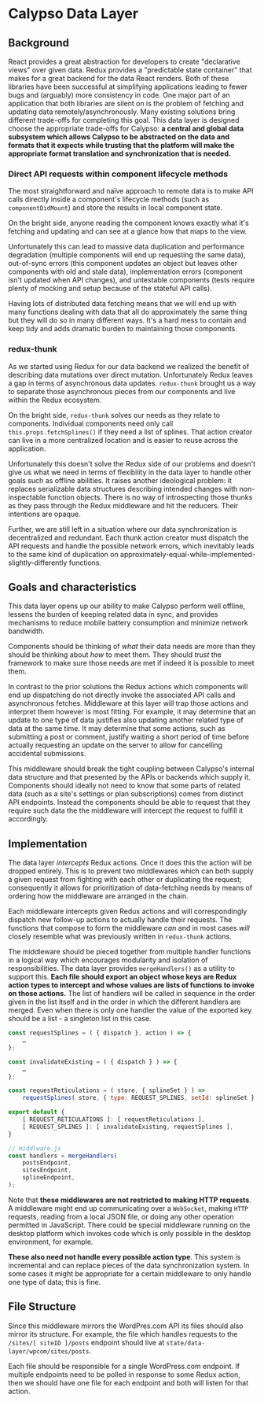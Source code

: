 # Calypso Data Layer

## Background

React provides a great abstraction for developers to create "declarative views" over given data.
Redux provides a "predictable state container" that makes for a great backend for the data React renders.
Both of these libraries have been successful at simplifying applications leading to fewer bugs and (arguably) more consistency in code.
One major part of an application that both libraries are silent on is the problem of fetching and updating data remotely/asynchronously.
Many existing solutions bring different trade-offs for completing this goal.
This data layer is designed choose the appropriate trade-offs for Calypso: **a central and global data subsystem which allows Calypso to be abstracted on the data and formats that it expects while trusting that the platform will make the appropriate format translation and synchronization that is needed.**

### Direct API requests within component lifecycle methods

The most straightforward and naïve approach to remote data is to make API calls directly inside a component's lifecycle methods (such as `componentDidMount`) and store the results in local component state.

On the bright side, anyone reading the component knows exactly what it's fetching and updating and can see at a glance how that maps to the view.

Unfortunately this can lead to massive data duplication and performance degradation (multiple components will end up requesting the same data), out-of-sync errors (this component updates an object but leaves other components with old and stale data), implementation errors (component isn't updated when API changes), and untestable components (tests require plenty of mocking and setup because of the stateful API calls).

Having lots of distributed data fetching means that we will end up with many functions dealing with data that all do approximately the same thing but they will do so in many different ways.
It's a hard mess to contain and keep tidy and adds dramatic burden to maintaining those components.

### redux-thunk

As we started using Redux for our data backend we realized the benefit of describing data mutations over direct mutation.
Unfortunately Redux leaves a gap in terms of asynchronous data updates.
`redux-thunk` brought us a way to separate those asynchronous pieces from our components and live within the Redux ecosystem.

On the bright side, `redux-thunk` solves our needs as they relate to components.
Individual components need only call `this.props.fetchSplines()` if they need a list of splines.
That action creator can live in a more centralized location and is easier to reuse across the application.

Unfortunately this doesn't solve the Redux side of our problems and doesn't give us what we need in terms of flexibility in the data layer to handle other goals such as offline abilities.
It raises another ideological problem: it replaces serializable data structures describing intended changes with non-inspectable function objects.
There is no way of introspecting those thunks as they pass through the Redux middleware and hit the reducers.
Their intentions are opaque.

Further, we are still left in a situation where our data synchronization is decentralized and redundant.
Each thunk action creator must dispatch the API requests and handle the possible network errors, which inevitably leads to the same kind of duplication on approximately-equal-while-implemented-slightly-differently functions.

## Goals and characteristics

This data layer opens up our ability to make Calypso perform well offline, lessens the burden of keeping related data in sync, and provides mechanisms to reduce mobile battery consumption and minimize network bandwidth.

Components should be thinking of _what_ their data needs are more than they should be thinking about _how_ to meet them.
They should _trust_ the framework to make sure those needs are met if indeed it is possible to meet them.

In contrast to the prior solutions the Redux actions which components will end up dispatching do not directly invoke the associated API calls and asynchronous fetches.
Middleware at this layer will trap those actions and interpret them however is most fitting.
For example, it may determine that an update to one type of data justifies also updating another related type of data at the same time.
It may determine that some actions, such as submitting a post or comment, justify waiting a short period of time before actually requesting an update on the server to allow for cancelling accidental submissions.

This middleware should break the tight coupling between Calypso's internal data structure and that presented by the APIs or backends which supply it.
Components should ideally not need to know that some parts of related data (such as a site's settings or plan subscriptions) comes from distinct API endpoints.
Instead the components should be able to request that they require such data the the middleware will intercept the request to fulfill it accordingly.

## Implementation

The data layer _intercepts_ Redux actions.
Once it does this the action will be dropped entirely.
This is to prevent two middlewares which can both supply a given request from fighting with each other or duplicating the request; consequently it allows for prioritization of data-fetching needs by means of ordering how the middleware are arranged in the chain.

Each middleware intercepts given Redux actions and will correspondingly dispatch new follow-up actions to actually handle their requests.
The functions that compose to form the middleware _can_ and in most cases _will_ closely resemble what was previously written in `redux-thunk` actions.

The middleware should be pieced together from multiple handler functions in a logical way which encourages modularity and isolation of responsibilities.
The data layer provides `mergeHandlers()` as a utility to support this.
**Each file should export an object whose keys are Redux action types to intercept and whose values are lists of functions to invoke on those actions.**
The list of handlers will be called in sequence in the order given in the list itself and in the order in which the different handlers are merged.
Even when there is only one handler the value of the exported key should be a list - a singleton list in this case.

```js
const requestSplines = ( { dispatch }, action ) => {
	…
};

const invalidateExisting = ( { dispatch } ) => {
	…
};

const requestReticulations = ( store, { splineSet } ) =>
	requestSplines( store, { type: REQUEST_SPLINES, setId: splineSet } );

export default {
	[ REQUEST_RETICULATIONS ]: [ requestReticulations ],
	[ REQUEST_SPLINES ]: [ invalidateExisting, requestSplines ],
}

// middlware.js
const handlers = mergeHandlers(
	postsEndpoint,
	sitesEndpoint,
	splineEndpoint,
);
```

Note that **these middlewares are not restricted to making HTTP requests**.
A middleware might end up communicating over a `WebSocket`, making `HTTP` requests, reading from a local JSON file, or doing any other operation permitted in JavaScript.
There could be special middleware running on the desktop platform which invokes code which is only possible in the desktop environment, for example.

**These also need not handle every possible action type**.
This system is incremental and can replace pieces of the data synchronization system.
In some cases it might be appropriate for a certain middleware to only handle one type of data; this is fine.

## File Structure

Since this middleware mirrors the WordPres.com API its files should also mirror its structure. For example, the file which handles requests to the `/sites/[ siteID ]/posts` endpoint should live at `state/data-layer/wpcom/sites/posts`.

Each file should be responsible for a single WordPress.com endpoint. If multiple endpoints need to be polled in response to some Redux action, then we should have one file for each endpoint and both will listen for that action.
